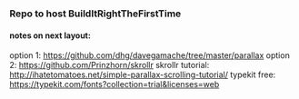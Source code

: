 ### Repo to host BuildItRightTheFirstTime

#### notes on next layout: 
option 1: https://github.com/dhg/davegamache/tree/master/parallax
option 2: https://github.com/Prinzhorn/skrollr
skrollr tutorial: http://ihatetomatoes.net/simple-parallax-scrolling-tutorial/
typekit free: https://typekit.com/fonts?collection=trial&licenses=web
